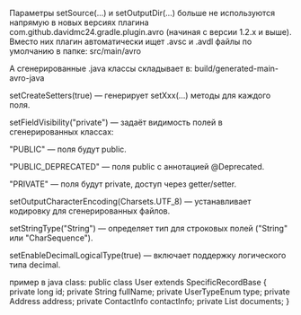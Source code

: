 Параметры setSource(...) и setOutputDir(...) больше не используются напрямую в новых версиях плагина com.github.davidmc24.gradle.plugin.avro (начиная с версии 1.2.x и выше). Вместо них плагин автоматически ищет .avsc и .avdl файлы по умолчанию в папке:
src/main/avro

А сгенерированные .java классы складывает в:
build/generated-main-avro-java

setCreateSetters(true) — генерирует setXxx(...) методы для каждого поля.

setFieldVisibility("private") — задаёт видимость полей в сгенерированных классах:

"PUBLIC" — поля будут public.

"PUBLIC_DEPRECATED" — поля public с аннотацией @Deprecated.

"PRIVATE" — поля будут private, доступ через getter/setter.

setOutputCharacterEncoding(Charsets.UTF_8) — устанавливает кодировку для сгенерированных файлов.

setStringType("String") — определяет тип для строковых полей ("String" или "CharSequence").

setEnableDecimalLogicalType(true) — включает поддержку логического типа decimal.

пример в java class:
public class User extends SpecificRecordBase {
private long id;
private String fullName;
private UserTypeEnum type;
private Address address;
private ContactInfo contactInfo;
private List<Document> documents;
}